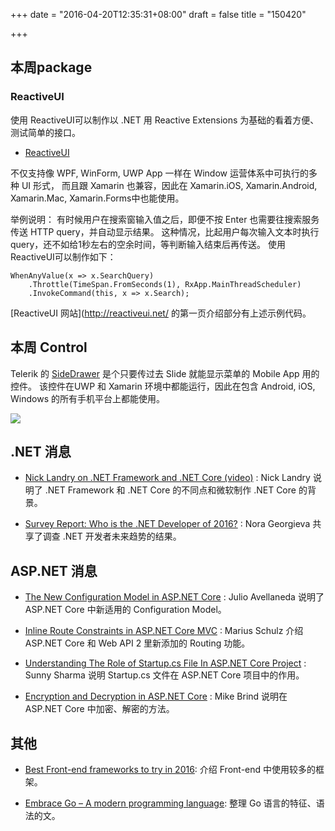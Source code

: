 +++
date = "2016-04-20T12:35:31+08:00"
draft = false
title = "150420"

+++

## 本周package

### ReactiveUI

使用 ReactiveUI可以制作以 .NET 用 Reactive Extensions 为基础的看着方便、测试简单的接口。

- [ReactiveUI](http://reactiveui.net/)

不仅支持像 WPF, WinForm, UWP App 一样在 Window 运营体系中可执行的多种 UI 形式，
而且跟 Xamarin 也兼容，因此在 Xamarin.iOS, Xamarin.Android, Xamarin.Mac, Xamarin.Forms中也能使用。

举例说明：
有时候用户在搜索窗输入值之后，即便不按 Enter 也需要往搜索服务传送 HTTP query，并自动显示结果。
这种情况，比起用户每次输入文本时执行 query，还不如给1秒左右的空余时间，等判断输入结束后再传送。
使用 ReactiveUI可以制作如下：

```
WhenAnyValue(x => x.SearchQuery)
    .Throttle(TimeSpan.FromSeconds(1), RxApp.MainThreadScheduler)
    .InvokeCommand(this, x => x.Search);
```

[ReactiveUI 网站](http://reactiveui.net/ 的第一页介绍部分有上述示例代码。


## 本周 Control

Telerik 的 [SideDrawer](http://www.telerik.com/xamarin-ui/sidedrawer) 是个只要传过去 Slide 就能显示菜单的 Mobile App 用的控件。
该控件在UWP 和 Xamarin 环境中都能运行，因此在包含 Android, iOS, Windows 的所有手机平台上都能使用。

![](https://msdnshared.blob.core.windows.net/media/2016/04/xamarin-sidedrawer.png)

## .NET 消息

- [Nick Landry on .NET Framework and .NET Core (video)](https://channel9.msdn.com/Blogs/Technology-and-Friends/tf420) : Nick Landry 说明了 .NET Framework 和 .NET Core 的不同点和微软制作 .NET Core 的背景。

- [Survey Report: Who is the .NET Developer of 2016?](http://www.telerik.com/blogs/survey-report-the-dotnet-developer-of-2016) : Nora Georgieva 共享了调查 .NET 开发者未来趋势的结果。

## ASP.NET 消息

- [The New Configuration Model in ASP.NET Core](http://developer.telerik.com/featured/new-configuration-model-asp-net-core/) : Julio Avellaneda 说明了 ASP.NET Core 中新适用的 Configuration Model。

- [Inline Route Constraints in ASP.NET Core MVC](https://blog.mariusschulz.com/2016/03/31/inline-route-constraints-in-asp-net-core-mvc) : Marius Schulz 介绍 ASP.NET Core 和 Web API 2 里新添加的 Routing 功能。

- [Understanding The Role of Startup.cs File In ASP.NET Core Project](http://www.c-sharpcorner.com/article/understanding-the-role-of-startup-cs-file-in-Asp-Net-core/) : Sunny Sharma 说明 Startup.cs 文件在 ASP.NET Core 项目中的作用。

- [Encryption and Decryption in ASP.NET Core](http://www.mikesdotnetting.com/article/295/encryption-and-decryption-in-asp-net-core) : Mike Brind 说明在 ASP.NET Core 中加密、解密的方法。

## 其他

- [Best Front-end frameworks to try in 2016](https://hashnode.com/post/best-front-end-frameworks-to-try-in-2016-cin1unmcn00tvrb535out1y08): 介绍 Front-end 中使用较多的框架。

- [Embrace Go – A modern programming language](https://developer.washingtonpost.com/pb/blog/post/2016/04/06/embrace-go): 整理 Go 语言的特征、语法的文。


